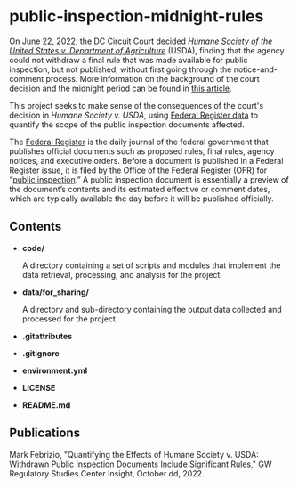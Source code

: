 # public-inspection-midnight-rules

On June 22, 2022, the DC Circuit Court decided *[Humane Society of the United States v. Department of Agriculture](https://www.cadc.uscourts.gov/internet/opinions.nsf/A72330C326BFEC8385258887004DAD10/$file/20-5291-1956030.pdf)* (USDA), finding that the agency could not withdraw a final rule that was made available for public inspection, but not published, without first going through the notice-and-comment process. More information on the background of the court decision and the midnight period can be found in [this article](https://regulatorystudies.columbian.gwu.edu/court-decision-extends-period-issuing-midnight-rules).

This project seeks to make sense of the consequences of the court's decision in *Humane Society v. USDA*, using [Federal Register data](https://www.federalregister.gov/reader-aids/developer-resources/rest-api) to quantify the scope of the public inspection documents affected.

The [Federal Register](https://www.federalregister.gov) is the daily journal of the federal government that publishes official documents such as proposed rules, final rules, agency notices, and executive orders. Before a document is published in a Federal Register issue, it is filed by the Office of the Federal Register (OFR) for “[public inspection](https://www.federalregister.gov/reader-aids/using-federalregister-gov/understanding-public-inspection).” A public inspection document is essentially a preview of the document’s contents and its estimated effective or comment dates, which are typically available the day before it will be published officially.

## Contents

+ **code/**

    A directory containing a set of scripts and modules that implement the data retrieval, processing, and analysis for the project.

+ **data/for_sharing/**

    A directory and sub-directory containing the output data collected and processed for the project.

+ **.gitattributes**

+ **.gitignore**

+ **environment.yml**

+ **LICENSE**

+ **README.md**

## Publications

Mark Febrizio, "Quantifying the Effects of Humane Society v. USDA: Withdrawn Public Inspection Documents Include Significant Rules," GW Regulatory Studies Center Insight, October dd, 2022.
